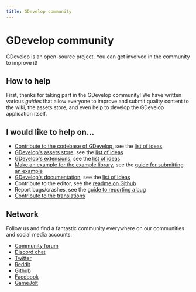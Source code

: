 ```yaml
---
title: GDevelop community
---
```

# GDevelop community

GDevelop is an open-source project. You can get involved in the community to improve it!

## How to help

First, thanks for taking part in the GDevelop community!
We have written various *guides* that allow everyone to improve and submit quality content to the wiki, the assets store, and even help to develop the GDevelop application itself.

## I would like to help on...

* [Contribute to the codebase of GDevelop](https://gdevelop.io/contribute/), see the [list of ideas](https://trello.com/b/qf0lM7k8/gdevelop-roadmap)
* [GDevelop's assets store](/gdevelop5/community/contribute-to-the-assets-store), see the [list of ideas](https://trello.com/b/xoOCKFOf/gdevelop-assets)
* [GDevelop's extensions](/gdevelop5/extensions/share-extension), see the [list of ideas](https://trello.com/b/AftjL2v1/gdevelop-extensions)
* [Make an example for the example library](https://github.com/GDevelopApp/GDevelop-examples/issues), see the [guide for submitting an example](/gdevelop5/community/guide-for-submitting-an-example)
* [GDevelop's documentation](/gdevelop5/community/contribute-to-the-wiki), see the [list of ideas](https://trello.com/b/3D1PXrga/gdevelop-documentation)
* Contribute to the editor, see the [readme on Github](https://github.com/4ian/GDevelop/blob/master/newIDE/README.md)
* Report bugs/crashes, see the [guide to reporting a bug](/gdevelop5/community/guide-to-reporting-a-bug)
* [Contribute to the translations](https://crowdin.com/project/gdevelop)


## Network

Follow us and find a fantastic community everywhere on our communities and social media accounts.

* [Community forum](http://forum.gdevelop.io)
* [Discord chat](https://discord.gg/rjdYHvj)
* [Twitter](http://twitter.com/gdevelopapp)
* [Reddit](https://www.reddit.com/r/gdevelop/)
* [Github](https://github.com/4ian/GDevelop/)
* [Facebook](https://www.facebook.com/GDevelopApp/)
* [GameJolt](https://gamejolt.com/c/Gdev-au7mxt)
